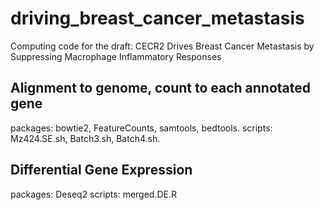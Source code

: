 # driving_breast_cancer_metastasis
Computing code for the draft: CECR2 Drives Breast Cancer Metastasis by Suppressing Macrophage Inflammatory Responses
## Alignment to genome, count to each annotated gene
packages: bowtie2, FeatureCounts, samtools, bedtools.
scripts: Mz424.SE.sh, Batch3.sh, Batch4.sh.

## Differential Gene Expression
packages: Deseq2
scripts: merged.DE.R